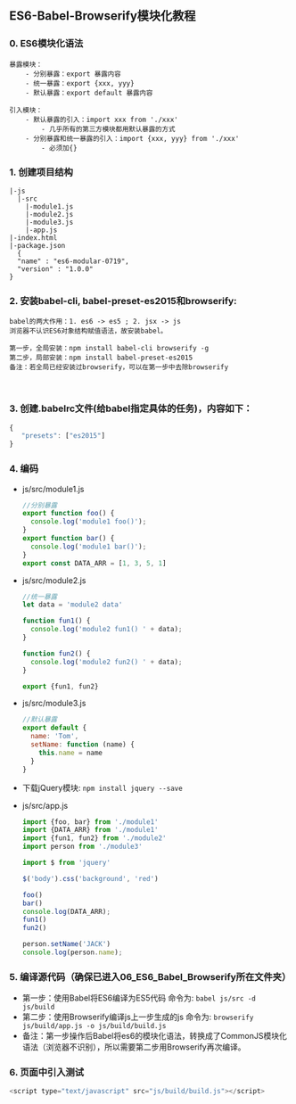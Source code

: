 ## ES6-Babel-Browserify模块化教程

### 0. ES6模块化语法

```
暴露模块：
	- 分别暴露：export 暴露内容
	- 统一暴露：export {xxx, yyy} 
	- 默认暴露：export default 暴露内容

引入模块：
	- 默认暴露的引入：import xxx from './xxx'
		- 几乎所有的第三方模块都用默认暴露的方式
	- 分别暴露和统一暴露的引入：import {xxx, yyy} from './xxx' 
		- 必须加{}
```



### 1. 创建项目结构
  ```
  |-js
    |-src
      |-module1.js
      |-module2.js
      |-module3.js
      |-app.js
  |-index.html
  |-package.json
    {
    "name" : "es6-modular-0719",
    "version" : "1.0.0"
  }
  ```

### 2. 安装babel-cli, babel-preset-es2015和browserify:

```
babel的两大作用：1. es6 -> es5 ; 2. jsx -> js
浏览器不认识ES6对象结构赋值语法，故安装babel。

第一步，全局安装：npm install babel-cli browserify -g 
第二步，局部安装：npm install babel-preset-es2015
备注：若全局已经安装过browserify，可以在第一步中去除browserify
```

​	

### 3. 创建.babelrc文件(给babel指定具体的任务)，内容如下：
```js
{
   "presets": ["es2015"]
}
```

### 4. 编码
  * js/src/module1.js
    ```js
    //分别暴露
    export function foo() {
      console.log('module1 foo()');
    }
    export function bar() {
      console.log('module1 bar()');
    }
    export const DATA_ARR = [1, 3, 5, 1]
    ```
  * js/src/module2.js  
    ```js
    //统一暴露
    let data = 'module2 data'
    
    function fun1() {
      console.log('module2 fun1() ' + data);
    }
    
    function fun2() {
      console.log('module2 fun2() ' + data);
    }
    
    export {fun1, fun2}
    ```
  * js/src/module3.js
    ```js
    //默认暴露
    export default {
      name: 'Tom',
      setName: function (name) {
        this.name = name
      }
    }
    ```

  * 下载jQuery模块: ```npm install jquery --save```
  
  * js/src/app.js
    ```js
    import {foo, bar} from './module1'
    import {DATA_ARR} from './module1'
    import {fun1, fun2} from './module2'
    import person from './module3'
    
    import $ from 'jquery'
    
    $('body').css('background', 'red')
    
    foo()
    bar()
    console.log(DATA_ARR);
    fun1()
    fun2()
    
    person.setName('JACK')
    console.log(person.name);
    ```

### 5. 编译源代码（确保已进入06_ES6_Babel_Browserify所在文件夹）
  * 第一步：使用Babel将ES6编译为ES5代码
            命令为: ```babel js/src -d js/build```
  * 第二步：使用Browserify编译js上一步生成的js
            命令为: ```browserify js/build/app.js -o js/build/build.js```
  * 备注：第一步操作后Babel将es6的模块化语法，转换成了CommonJS模块化语法（浏览器不识别），所以需要第二步用Browserify再次编译。

### 6. 页面中引入测试
  ```js
  <script type="text/javascript" src="js/build/build.js"></script>
  ```
